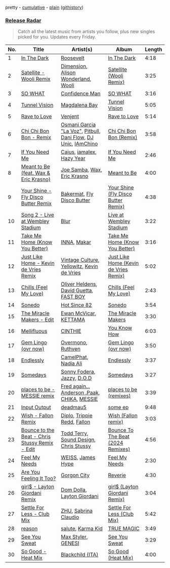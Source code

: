 pretty - [cumulative](/playlists/cumulative/Release%20Radar.md) - [plain](/playlists/plain/37i9dQZEVXbsudmxBFKW7G) ([githistory](https://github.githistory.xyz/vitokorn/spotify-playlist-archive/blob/master/playlists/plain/37i9dQZEVXbsudmxBFKW7G))
### [Release Radar](https://open.spotify.com/playlist/37i9dQZEVXbsudmxBFKW7G)

> Catch all the latest music from artists you follow, plus new singles picked for you. Updates every Friday.

| No. | Title | Artist(s) | Album | Length |
|---|---|---|---|---|
| 1 | [In The Dark](https://open.spotify.com/track/5syKbfJd2afOa2y93YQfTM) | [Roosevelt](https://open.spotify.com/artist/4AQrqVz6BYwy29iMxcGtx7) | [In The Dark](https://open.spotify.com/album/0zuZ4JU7RnSpe5fCQfzozl) | 4:18 |
| 2 | [Satellite - Wooli Remix](https://open.spotify.com/track/3tiC6D3N07kUIJXKNDRHjy) | [Dimension](https://open.spotify.com/artist/1QMgre3BHX161ZHtWMUu6S), [Alison Wonderland](https://open.spotify.com/artist/11gWrKZMBsGQWmobv3oNfW), [Wooli](https://open.spotify.com/artist/1Uyqa2sdHm1bL5JK4IC4zc) | [Satellite (Wooli Remix)](https://open.spotify.com/album/3IcLn86DkBofZ2Z5gqIfrH) | 3:25 |
| 3 | [SO WHAT](https://open.spotify.com/track/3uinHmFHOmXptkX1Z1bJA6) | [Confidence Man](https://open.spotify.com/artist/0RwXnFrEoI8tltFvYpJgP6) | [SO WHAT](https://open.spotify.com/album/3vCf0QsvONQz3nF3mSyR3h) | 3:16 |
| 4 | [Tunnel Vision](https://open.spotify.com/track/1yirsM6U52qH1yLOSF2MmQ) | [Magdalena Bay](https://open.spotify.com/artist/1oPRcJUkloHaRLYx0olBLJ) | [Tunnel Vision](https://open.spotify.com/album/3eKAjVRIp7iXWVEIvAkg10) | 5:05 |
| 5 | [Rave to Love](https://open.spotify.com/track/63lDtJHqKhUxcGOFZdxG3D) | [Venjent](https://open.spotify.com/artist/7xu08SujAqLp7BGinS96vd) | [Rave to Love](https://open.spotify.com/album/0JpRDMlZ1ByVjp3WpVy9NQ) | 5:14 |
| 6 | [Chi Chi Bon Bon - Remix](https://open.spotify.com/track/5PoV3iQhXLopTcAyA6Tqw1) | [Osmani Garcia "La Voz"](https://open.spotify.com/artist/37G8DfNgO4mQ3PKh5droSo), [Pitbull](https://open.spotify.com/artist/0TnOYISbd1XYRBk9myaseg), [Dani Flow](https://open.spotify.com/artist/1yX62RHdYysNcIrO33WQxJ), [DJ Unic](https://open.spotify.com/artist/1ADFyan08VIwFUGwGXDxNe), [IAmChino](https://open.spotify.com/artist/0b2GL7Y02vu50qieoQmw1w) | [Chi Chi Bon Bon (Remix)](https://open.spotify.com/album/0Iauzjo1cjGE9cx4odkKHb) | 3:58 |
| 7 | [If You Need Me](https://open.spotify.com/track/6rvaiUbF6hzi08yhGyBAfd) | [Caius](https://open.spotify.com/artist/4IQxLwHL2e8JRPQ1kbMuwi), [iamalex](https://open.spotify.com/artist/6M6LWvHKgBle8SUtSpq6SU), [Hazy Year](https://open.spotify.com/artist/1FtS4zSQaKNwJDXcXWX9CD) | [If You Need Me](https://open.spotify.com/album/1npdyzxzfo4TXfzBwFbtHV) | 2:46 |
| 8 | [Meant to Be (feat. Wax & Eric Krasno)](https://open.spotify.com/track/10b4GRCiXIOjEk0yTytCkR) | [Joe Samba](https://open.spotify.com/artist/4edOA7e3jDgmddqyrb93DJ), [Wax](https://open.spotify.com/artist/36kzCQhGfJzrLuZzrHweNV), [Eric Krasno](https://open.spotify.com/artist/6tQIsqw6DrDfdoPwOrOD6k) | [Meant to Be](https://open.spotify.com/album/5KJJZvlrr5hPughyJ5JQrs) | 4:00 |
| 9 | [Your Shine - Fly Disco Butter Remix](https://open.spotify.com/track/15pFf2WtvijjJtmYuKhJHs) | [Bakermat](https://open.spotify.com/artist/3MyFDtqB80WZvbtCZRsekM), [Fly Disco Butter](https://open.spotify.com/artist/1CYDSa8NN8XE6UwbYo65Xm) | [Your Shine (Fly Disco Butter Remix)](https://open.spotify.com/album/2ofbFzBf8bTSAOL8i6ruSy) | 4:38 |
| 10 | [Song 2 - Live at Wembley Stadium](https://open.spotify.com/track/74cH9EU5PXiFe8xtCH83i5) | [Blur](https://open.spotify.com/artist/7MhMgCo0Bl0Kukl93PZbYS) | [Live at Wembley Stadium](https://open.spotify.com/album/7LS7XxLc7OpzjFe3KMGvOO) | 3:22 |
| 11 | [Take Me Home (Know You Better)](https://open.spotify.com/track/6Gcb0LONMcyrO8twzNKMIn) | [INNA](https://open.spotify.com/artist/2w9zwq3AktTeYYMuhMjju8), [Makar](https://open.spotify.com/artist/4PUr4W5mWlzMkyVpSiX2ZN) | [Take Me Home (Know You Better)](https://open.spotify.com/album/363v2PPYQHcAi35T5Cq0sQ) | 3:16 |
| 12 | [Just Like Home - Kevin de Vries Remix](https://open.spotify.com/track/6UckF71HWN5rxwB3y7LHrd) | [Vintage Culture](https://open.spotify.com/artist/28uJnu5EsrGml2tBd7y8ts), [Yellowitz](https://open.spotify.com/artist/3VnY2LVBNIFS6Xx8YUd2JQ), [Kevin de Vries](https://open.spotify.com/artist/11aPF3sc8lDWNqPVInm4Zx) | [Just Like Home (Kevin de Vries Remix)](https://open.spotify.com/album/13YJVBkMGH2lfiBvKJabWr) | 5:02 |
| 13 | [Chills (Feel My Love)](https://open.spotify.com/track/0jjE8w7Rtu3NCImWhKKX8x) | [Oliver Heldens](https://open.spotify.com/artist/5nki7yRhxgM509M5ADlN1p), [David Guetta](https://open.spotify.com/artist/1Cs0zKBU1kc0i8ypK3B9ai), [FAST BOY](https://open.spotify.com/artist/56Qz2XwGj7FxnNKrfkWjnb) | [Chills (Feel My Love)](https://open.spotify.com/album/5D3qYKt4IFBEQENqzzlh1Y) | 2:43 |
| 14 | [Sonedo](https://open.spotify.com/track/2IKnVsP0WnVj5k1ueK3U0z) | [Hot Since 82](https://open.spotify.com/artist/1tRBmMtER4fGrzrt8O9VpS) | [Sonedo](https://open.spotify.com/album/5UN4enHN5YEzvokllwCvKu) | 3:54 |
| 15 | [The Miracle Makers - Edit](https://open.spotify.com/track/0sqnuQkjkWjHjC5j7bgPo1) | [Ewan McVicar](https://open.spotify.com/artist/4d2NUjh9ZrzG1ZZdhpSDKH), [KETTAMA](https://open.spotify.com/artist/3an9rnsXKPCAMlZgH4A0n4) | [The Miracle Makers](https://open.spotify.com/album/7mxcvlWBDWs4FMegp1CP44) | 3:30 |
| 16 | [Mellifluous](https://open.spotify.com/track/5sNURUpXbljEAEcbfeOPin) | [CINTHIE](https://open.spotify.com/artist/764H8zG8sTf5FPHWHW5bvh) | [You Know How](https://open.spotify.com/album/4OaqBumCibL27CLCFu3VxP) | 6:03 |
| 17 | [Gem Lingo (ovr now)](https://open.spotify.com/track/6dSqM0tWJPlchpmGrEwC1c) | [Overmono](https://open.spotify.com/artist/01PnN11ovfen6xUOHfNpn3), [Ruthven](https://open.spotify.com/artist/2FxdltjRC96gWJ7tMUadnz) | [Gem Lingo (ovr now)](https://open.spotify.com/album/3r4QpzGNuewu0vLvapRZS7) | 3:50 |
| 18 | [Endlessly](https://open.spotify.com/track/2a0beMS3iLUacdcQcrZQZH) | [CamelPhat](https://open.spotify.com/artist/240wlM8vDrf6S4zCyzGj2W), [Nadia Ali](https://open.spotify.com/artist/1C60viSZv6BoYtrnkZ44g5) | [Endlessly](https://open.spotify.com/album/5p5KiyEpIk3wwjHjvwHEOY) | 3:37 |
| 19 | [Somedays](https://open.spotify.com/track/3wo3d0I5H8KjkwGvnz8WbB) | [Sonny Fodera](https://open.spotify.com/artist/39B7ChWwrWDs7zXlsu3MoP), [Jazzy](https://open.spotify.com/artist/7zAAwgV5Wqmvpb4GzvlRkP), [D.O.D](https://open.spotify.com/artist/0Cs47vvRsPgEfliBU9KDiB) | [Somedays](https://open.spotify.com/album/54R5dT9BWKnR2RX9gOFzDK) | 3:27 |
| 20 | [places to be - MESSIE remix](https://open.spotify.com/track/3X8KychAfO61RwogOVU4lg) | [Fred again..](https://open.spotify.com/artist/4oLeXFyACqeem2VImYeBFe), [Anderson .Paak](https://open.spotify.com/artist/3jK9MiCrA42lLAdMGUZpwa), [CHIKA](https://open.spotify.com/artist/6UtYvUtXnmg5EtllDFlWp8), [MESSIE](https://open.spotify.com/artist/4VsVLz3Uw6d0fdM6gFtLfo) | [places to be (remixes)](https://open.spotify.com/album/6LlLgVQYm8qMdybRWBQv4A) | 3:39 |
| 21 | [Input Output](https://open.spotify.com/track/0fzP5cIsXW3NXOCgjjJPSR) | [deadmau5](https://open.spotify.com/artist/2CIMQHirSU0MQqyYHq0eOx) | [some ep](https://open.spotify.com/album/5OPRF4o1pypBIdGbKtAbCN) | 9:48 |
| 22 | [Wish - Fallon Remix](https://open.spotify.com/track/2Bqt87h1Usls80FpxNFwkn) | [Diplo](https://open.spotify.com/artist/5fMUXHkw8R8eOP2RNVYEZX), [Trippie Redd](https://open.spotify.com/artist/6Xgp2XMz1fhVYe7i6yNAax), [Fallon](https://open.spotify.com/artist/73LVVE6OYOwlXlIJAFNJdR) | [Wish (Fallon remix)](https://open.spotify.com/album/4pGGYAfNCziqYHIqM8GfgL) | 3:03 |
| 23 | [Bounce to the Beat - Chris Stussy Remix - Edit](https://open.spotify.com/track/2TaePDvV47Eaju3cSi5TFz) | [Todd Terry](https://open.spotify.com/artist/3dE92yGWcrboP1kC5SWyqu), [Sound Design](https://open.spotify.com/artist/5vcGzbf0bkGkhGhI1E72WU), [Chris Stussy](https://open.spotify.com/artist/3BxjasMelf9pKaE4f7Y0So) | [Bounce To The Beat (2024 Remixes)](https://open.spotify.com/album/5HNjbuvkzxGAUKuBj1XtFx) | 4:56 |
| 24 | [Feel My Needs](https://open.spotify.com/track/38D7JeZb1SZfzZo6wGJGae) | [WEISS](https://open.spotify.com/artist/0FBRY66KVaAiddGVefikLB), [James Hype](https://open.spotify.com/artist/43BxCL6t4c73BQnIJtry5v) | [Feel My Needs](https://open.spotify.com/album/4611D7Vc8zCLn49NiKqpjn) | 2:30 |
| 25 | [Are You Feeling It Too?](https://open.spotify.com/track/0iuUlHOatv15vVn6xZlpEh) | [Gorgon City](https://open.spotify.com/artist/4VNQWV2y1E97Eqo2D5UTjx) | [Reverie](https://open.spotify.com/album/5GCjSTO49p9xx0I223rXo6) | 4:30 |
| 26 | [girl$ - Layton Giordani Remix](https://open.spotify.com/track/3ZzafniLjEBqRM7GeyRcvz) | [Dom Dolla](https://open.spotify.com/artist/205i7E8fNVfojowcQSfK9m), [Layton Giordani](https://open.spotify.com/artist/7mC3RkNNTV6p2j9w4F8Ip4) | [girl$ (Layton Giordani Remix)](https://open.spotify.com/album/2vcisyP9y8jUFqI7W6x7BN) | 3:04 |
| 27 | [Settle For Less - Club Mix](https://open.spotify.com/track/6oVzBu1wq4EU57cuBdRK76) | [ZHU](https://open.spotify.com/artist/28j8lBWDdDSHSSt5oPlsX2), [Sabrina Claudio](https://open.spotify.com/artist/30DhU7BDmF4PH0JVhu8ZRg) | [Settle For Less (Club Mix)](https://open.spotify.com/album/1Qb77kLL3zaopzEwIV7rzF) | 5:42 |
| 28 | [reason](https://open.spotify.com/track/3n26Ovng64RtXwmRzfn5fi) | [salute](https://open.spotify.com/artist/1np8xozf7ATJZDi9JX8Dx5), [Karma Kid](https://open.spotify.com/artist/2X2cDFal9ci8yS5FDHYZv2) | [TRUE MAGIC](https://open.spotify.com/album/0K7hOcNhAGs54ANFnXw6uM) | 3:49 |
| 29 | [See You Sweat](https://open.spotify.com/track/0sC4CNFI8FdKJUDuYPdDiw) | [Max Styler](https://open.spotify.com/artist/3NKKngINK1tP6BFy0WOyWk), [GENESI](https://open.spotify.com/artist/4OG9hOPsfAEziKvOJj2SG7) | [See You Sweat](https://open.spotify.com/album/4AUlxBbuEVzK645RFnaD4i) | 3:29 |
| 30 | [So Good - Heat Mix](https://open.spotify.com/track/4oH7tOwRwU03GweO0gBoP5) | [Blackchild (ITA)](https://open.spotify.com/artist/0UVthdD1eqqsoNLX9ek4Xb) | [So Good (Heat Mix)](https://open.spotify.com/album/1ge1VryWt3hDBd1kroI1NW) | 4:00 |